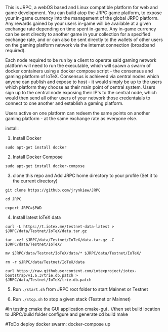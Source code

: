 This is JRPC, a webOS based and Linux compatible platform for web and game development. You can build atop the JRPC game platform, to expose your in-game currency into the management of the global JRPC platform. Any rewards gained by your users in-game will be available at a given exchange rate depending on time spent in-game. Any in-game currency can be sent directly to another game in your collection for a specified exchange rate, and or can also be sent directly to the wallets of other users on the gaming platform network via the internet connection (broadband required). 

Each node required to be run by a client to operate said gaming network platform will need to run the executable, which will spawn a swarm of docker containers using a docker compose script - the consensus and gaming platform of IoTeX. Consensus is achieved via central nodes which anyone can publish and expose to host - it would simply be up to the users which platform they choose as their main point of central system. Users sign up to the central node exposing their IP's to the central node, which would then send all other users of your network those credentaials to connect to one another and establish a gaming platform. 

Users active on one platform can redeem the same points on another gaming platform - at the same exchange rate as everyone else. 

install:

1. Install Docker

`sudo apt-get install docker`

2. Install Docker Compose

`sudo apt-get install docker-compose`

3. clone this repo and Add JRPC home directory to your profile (Set it to the current directory)

`git clone https://github.com/jrynkiew/JRPC`

`cd JRPC`

`export JRPC=$PWD`

4. Install latest IoTeX data

`curl -L https://t.iotex.me/testnet-data-latest > $JRPC/data/Testnet/IoTeX/data.tar.gz`

`tar -xzf $JRPC/data/Testnet/IoTeX/data.tar.gz -C $JRPC/data/Testnet/IoTeX/`

`mv $JRPC/data/Testnet/IoTeX/data/* $JRPC/data/Testnet/IoTeX/`

`rm -r $JRPC/data/Testnet/IoTeX/data`

`curl https://raw.githubusercontent.com/iotexproject/iotex-bootstrap/v1.6.3/trie.db.patch > $JRPC/data/Testnet/IoTeX/trie.db.patch`

5. Run `./start.sh` from JRPC root folder to start Mainnet or Testnet

6. Run `./stop.sh` to stop a given stack (Testnet or Mainnet)


#In testing cmake the GUI application 
cmake-gui . //then set build location to JRPC/build folder configure and generate
cd build
make

#ToDo
deploy docker swarm:
docker-compose up
